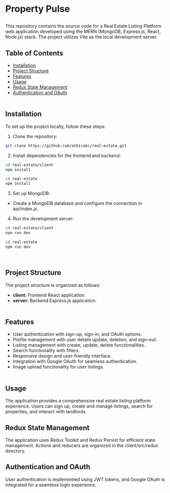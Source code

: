 <h1>
  <p>Property Pulse</p></a>
</h1>

This repository contains the source code for a Real Estate Listing Platform web application developed using the MERN (MongoDB, Express.js, React, Node.js) stack. The project utilizes Vite as the local development server.<br>


## Table of Contents
- [Installation](#installation)
- [Project Structure](#project-structure)
- [Features](#features)
- [Usage](#usage)
- [Redux State Management](#redux-state-management)
- [Authentication and OAuth](#authentication-and-oauth)<br><br>


## Installation

To set up the project locally, follow these steps:

1. Clone the repository:
```bash
git clone https://github.com/athirakc/real-estate.git
```

2. Install dependencies for the frontend and backend:
```bash
cd real-estate/client
npm install

cd real-estate
npm install
```

3. Set up MongoDB:
- Create a MongoDB database and configure the connection in api/index.js.


4. Run the development server:
```bash
cd real-estate/client
npm run dev

cd real-estate
npm run dev
```
<br>

## Project Structure
The project structure is organized as follows:

- <b>client:</b> Frontend React application.
- <b>server:</b> Backend Express.js application.<br><br>

## Features
- User authentication with sign-up, sign-in, and OAuth options.
- Profile management with user details update, deletion, and sign-out.
- Listing management with create, update, delete functionalities.
- Search functionality with filters.
- Responsive design and user-friendly interface.
- Integration with Google OAuth for seamless authentication.
- Image upload functionality for user listings.<br><br>

## Usage
The application provides a comprehensive real estate listing platform experience. Users can sign up, create and manage listings, search for properties, and interact with landlords.<br>

## Redux State Management
The application uses Redux Toolkit and Redux Persist for efficient state management. Actions and reducers are organized in the client/src/redux directory.<br>

## Authentication and OAuth
User authentication is implemented using JWT tokens, and Google OAuth is integrated for a seamless login experience.<br>